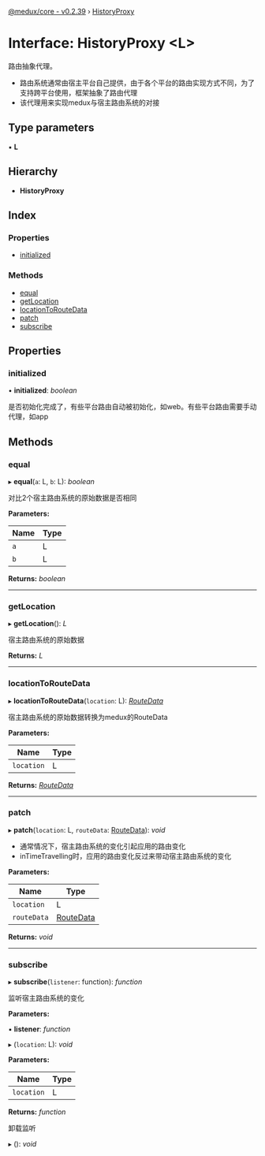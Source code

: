 [@medux/core - v0.2.39](../README.md) › [HistoryProxy](historyproxy.md)

# Interface: HistoryProxy <**L**>

路由抽象代理。
- 路由系统通常由宿主平台自己提供，由于各个平台的路由实现方式不同，为了支持跨平台使用，框架抽象了路由代理
- 该代理用来实现medux与宿主路由系统的对接

## Type parameters

▪ **L**

## Hierarchy

* **HistoryProxy**

## Index

### Properties

* [initialized](historyproxy.md#initialized)

### Methods

* [equal](historyproxy.md#equal)
* [getLocation](historyproxy.md#getlocation)
* [locationToRouteData](historyproxy.md#locationtoroutedata)
* [patch](historyproxy.md#patch)
* [subscribe](historyproxy.md#subscribe)

## Properties

###  initialized

• **initialized**: *boolean*

是否初始化完成了，有些平台路由自动被初始化，如web。有些平台路由需要手动代理，如app

## Methods

###  equal

▸ **equal**(`a`: L, `b`: L): *boolean*

对比2个宿主路由系统的原始数据是否相同

**Parameters:**

Name | Type |
------ | ------ |
`a` | L |
`b` | L |

**Returns:** *boolean*

___

###  getLocation

▸ **getLocation**(): *L*

宿主路由系统的原始数据

**Returns:** *L*

___

###  locationToRouteData

▸ **locationToRouteData**(`location`: L): *[RouteData](routedata.md)*

宿主路由系统的原始数据转换为medux的RouteData

**Parameters:**

Name | Type |
------ | ------ |
`location` | L |

**Returns:** *[RouteData](routedata.md)*

___

###  patch

▸ **patch**(`location`: L, `routeData`: [RouteData](routedata.md)): *void*

- 通常情况下，宿主路由系统的变化引起应用的路由变化
- inTimeTravelling时，应用的路由变化反过来带动宿主路由系统的变化

**Parameters:**

Name | Type |
------ | ------ |
`location` | L |
`routeData` | [RouteData](routedata.md) |

**Returns:** *void*

___

###  subscribe

▸ **subscribe**(`listener`: function): *function*

监听宿主路由系统的变化

**Parameters:**

▪ **listener**: *function*

▸ (`location`: L): *void*

**Parameters:**

Name | Type |
------ | ------ |
`location` | L |

**Returns:** *function*

卸载监听

▸ (): *void*
